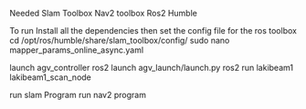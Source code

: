 Needed Slam Toolbox
Nav2 toolbox
Ros2 Humble

To run Install all the dependencies
then set the config file for the ros toolbox
cd /opt/ros/humble/share/slam_toolbox/config/
sudo nano mapper_params_online_async.yaml 

launch agv_controller
 ros2 launch agv_launch/launch.py 
 ros2 run lakibeam1 lakibeam1_scan_node 


run slam Program 
run nav2 program
